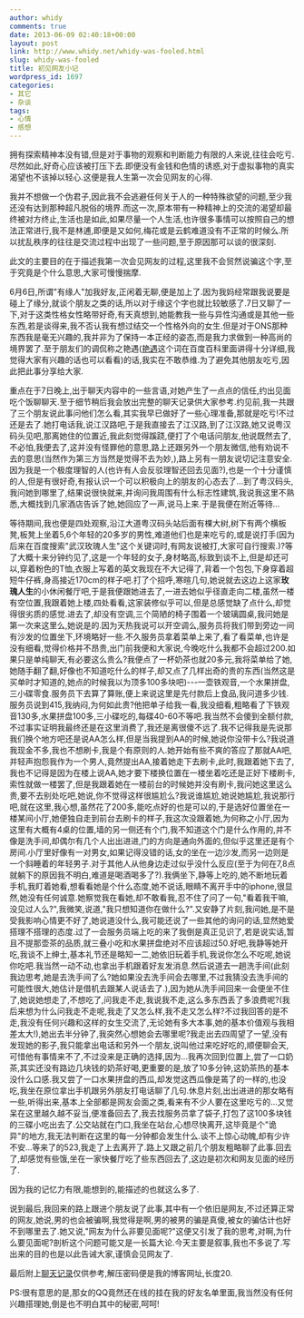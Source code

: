 ```yaml
---
author: whidy
comments: true
date: 2013-06-09 02:40:18+00:00
layout: post
link: http://www.whidy.net/whidy-was-fooled.html
slug: whidy-was-fooled
title: 初见网友小记
wordpress_id: 1697
categories:
- 其它
- 杂谈
tags:
- 心情
- 感想
---
```


拥有探索精神本没有错,但是对于事物的观察和判断能力有限的人来说,往往会吃亏.尽然如此,好奇心应该被打压下去.即便没有金钱和色情的诱惑,对于虚拟事物的真实渴望也不该掉以轻心.这便是我人生第一次会见网友的心得.

我并不想做一个伪君子,因此我不会逃避任何关于人的一种特殊欲望的问题,至少我还没有达到那种超凡脱俗的境界.而这一次,原本带有一种精神上的交流的渴望却最终被对方终止,生活也是如此,如果尽量一个人生活,也许很多事情可以按照自己的想法正常进行,我不是林逋,即便是又如何,梅花或是云鹤难道没有不正常的时候么.所以扰乱秩序的往往是交流过程中出现了一些问题,至于原因那可以谈的很深刻.

此文的主要目的在于描述我第一次会见网友的过程,这里我不会贸然说骗这个字,至于究竟是个什么意思,大家可慢慢揣摩.

<!-- more -->

6月6日,所谓"有缘人"加我好友,正闲着无聊,便是加上了.因为我妈经常跟我说要是碰上了缘分,就谈个朋友之类的话,所以对于缘这个字也就比较敏感了.7日又聊了一下,对于这类性格女性略带好奇,有天真想到,她能教我一些与异性沟通或是其他一些东西,若是谈得来,我不否认我有想过结交一个性格外向的女生.但是对于ONS那种东西我是毫无兴趣的,我并非为了保持一本正经的姿态,而是我力求做到一种高尚的境界罢了.至于朋友们的调侃称之艳遇([艳遇](http://baike.baidu.com/view/370565.htm)这个词在百度百科里面讲得十分详细,我觉得大家有兴趣的话也可以看看)的话,我实在不敢恭维.为了避免其他朋友吃亏,因此把此事分享给大家.

重点在于7日晚上,出于聊天内容中的一些言语,对她产生了一点点的信任,约出见面吃个饭聊聊天.至于细节稍后我会放出完整的聊天记录供大家参考.约见前,我一共跟了三个朋友说此事问他们怎么看,其实我早已做好了一些心理准备,那就是吃亏!不过还是去了.她打电话我,说江汉路吧,于是我直接去了江汉路,到了江汉路,她又说粤汉码头见吧,那离她住的位置近,我此刻觉得蹊跷,便打了个电话问朋友,他说既然去了,不必怕,我便去了,这并没有怪罪他的意思,路上还跟另外一个朋友微信,他有劝说不去的意思(当然作为第三方当然是觉得不去为妙,),路上另有一朋友说切记注意安全.因为我是一个极度理智的人(也许有人会反驳理智还回去见面?),也是一个十分谨慎的人,但是有很好奇,有报认识一个可以积极向上的朋友的心态去了...到了粤汉码头,我问她到哪里了,结果说很快就来,并询问我周围有什么标志性建筑,我说我这里不熟悉,大概找到几家酒店告诉了她,她回应了一声,说马上来.于是我便在附近等待...

等待期间,我也便是四处观察,沿江大道粤汉码头站后面有棵大树,树下有两个横板凳,板凳上坐着5,6个年轻的20多岁的男性,难道他们也是来吃亏的,或是说打手(因为后来在百度搜索"武汉玫瑰人生"这个关键词时,有网友说被打,大家可自行搜索.)?等了大概十来分钟约见了,这是一个年轻的女子,身材略高,标致到谈不上,但是却还可以,穿着粉色的T恤,衣服上写着的英文我现在不大记得了,背着一个包包,下身穿着超短牛仔裤,身高接近170cm的样子吧.打了个招呼,寒暄几句,她说就去这边上这家**玫瑰人生**的小休闲餐厅吧,于是我便跟她进去了,一进去她似乎径直走向二楼,虽然一楼有空位置,我跟着她上楼,四处看看,这家装修似乎可以,但是总感觉缺了点什么,却觉得很劣质的感觉.进去了,却没有空调,三个简陋的椅子围着一个玻璃圆桌,我问她是第一次来这里么,她说是的.因为天热我说可以开空调么,服务员将我们带到旁边一间有沙发的位置坐下,环境略好一些.不久服务员拿着菜单上来了,看了看菜单,也许是没有细看,觉得价格并不昂贵,出门前我便和大家说,今晚吃什么我都不会超过200.如果只是单纯聊天,有必要这么贵么?我便点了一杯奶茶也就20多元,我将菜单给了她,她随手翻了翻,好像也不知道吃什么的样子,却又点了几样出奇的贵的东西(当然这是买单时才知道的,她点的时候我以为顶多100多块吧)---一壶铁观音,一个水果拼盘,三小碟零食.服务员下去算了算账,便上来说这里是先付款后上食品,我问道多少钱.服务员说到415,我纳闷,为何如此贵?他把单子给我一看,我没细看,粗略看了下铁观音130多,水果拼盘100多,三小碟吃的,每碟40-60不等吧.我当然不会傻到全额付款,不过事实证明我最终还是在这里消费了,我还是离很傻不远了.我不记得我是先说那我们换个地方吧还是说AA怎么样,但是当我提到AA的时候,她说你没带卡么?我说道我现金不多,我也不想刷卡,我是个有原则的人.她开始有些不爽的答应了那就AA吧,并轻声抱怨我作为一个男人,竟然提出AA,接着她走下去刷卡,此时,我跟着她下去了,我也不记得是因为在楼上说AA,她才要下楼换位置在一楼坐着吃还是正好下楼刷卡,索性就做一楼罢了,但是我跟着她在一楼前台的时候她并没有刷卡,我问她这里这么贵,要不去别处吃吧,她说,你不觉得这样很尴尬么?我说谁尴尬,她说她尴尬,我说那行吧,就在这里,我心想,虽然花了200多,能吃点好的也是可以的,于是选好位置坐在一楼某间小厅,她便独自走到前台去刷卡的样子,我这次没跟着她,为何称之小厅,因为这里有大概有4桌的位置,墙的另一侧还有个门,我不知道这个门是什么作用的,并不像是洗手间,却偶尔有几个人出出进进,门的方向是通向外面的,但似乎这里还是有个房间.小厅里好像有一对男女,如果记得没错的话,女的坐在一边沙发,而另一边则是一个斜睡着的年轻男子.对于其他人从他身边走过似乎没什么反应(至于为何在7,8点就躺下的原因我不明白,难道是喝酒喝多了?).我俩坐下,静等上吃的,她不断地玩着手机,我盯着她看,想看看她是个什么态度,她不说话,眼睛不离开手中的iphone,很显然,她没有任何诚意.她察觉我在看她,却不敢看我,忍不住了问了一句,"看着我干嘛,没见过人么?",我微笑,说道,"我只想知道你在做什么?".又安静了片刻,我问她,是不是受我影响心情更不好了,她说道没什么,我可能还说了一些其他的询问的话,显然她爱搭理不搭理的态度.过了一会服务员端上吃的来了我倒是真正见识了,若是说实话,暂且不提那壶茶的品质,就三叠小吃和水果拼盘绝对不应该超过50.好吧,我静等她开吃,我谈不上绅士,基本礼节还是略知一二,她依旧玩着手机,我说你怎么不吃呢,她说你吃吧.我当然一动不动,也拿出手机跟着好友发消息.然后说道去一趟洗手间(此刻我边思考,她是去洗手间了么?她如果没去洗手间会去哪里,不过我猜没去洗手间的可能性很大,她估计是借机去跟某人说话去了.),因为她从洗手间回来一会便坐不住了,她说她想走了,不想吃了,问我走不走,我说我不走,这么多东西丢了多浪费呢?(我后来想为什么问我走不走呢,我走了又怎么样,我不走又怎么样?不过我回答的是不走,我没有任何兴趣和这样的女生交流了,无论她有多大本事,她的基本价值观与我相差太大!),她出去半分钟了,我突然心想她会去哪里呢?我走出去四周望了一望,没有发现她的影子,我只能拿出电话和另外一个朋友,说叫他过来吃好吃的,顺便聊会天,可惜他有事情来不了,不过没来是正确的选择,因为...我再次回到位置上,尝了一口奶茶,其实还没有路边几块钱的奶茶好喝,更重要的是,放了10多分钟,这奶茶热的基本没什么口感.我又尝了一口水果拼盘的西瓜,却发觉这西瓜像是蔫了的一样的,也没吃,我坐在原位拿出手机跟另外朋友打电话聊了几句.休息片刻,出出进进的那女略有一些,听得出来,基本上全部都是网友会面之类,看来有不少人要在这里吃亏的...又觉呆在这里越久越不妥当,便准备回去了,我去找服务员拿了袋子,打包了这100多块钱的三碟小吃出去了.公交站就在门口,我坐在站台,心想尽快离开,这毕竟是个"诡异"的地方,我无法判断在这里的每一分钟都会发生什么.谈不上惊心动魄,却有少许不安...等来了的523,我走了上去离开了.路上又跟之前几个朋友粗略聊了此事.回去了,却感觉有些饿,坐在一家快餐厅吃了些东西回去了,这边是初次和网友见面的经历了.

因为我的记忆力有限,能想到的,能描述的也就这么多了.

说到最后,我回来的路上跟进个朋友说了此事,其中有一个依旧是网友,不过还算正常的网友,她说,男的也会被骗啊,我觉得是啊,男的被男的骗是真傻,被女的骗估计也好不到哪里去了.她又说,"网友为什么非要见面呢?"这便又引发了我的思考,对啊,为什么要见面呢?剖析这个问题可能又是一长篇大论.今天主要是叙事,我也不多说了.写出来的目的也是以此告诫大家,谨慎会见网友了.

最后附上[聊天记录](http://whidy.net/wp-content/uploads/2013/06/record.7z)仅供参考,解压密码便是我的博客网址,长度20.

PS:很有意思的是,那女的QQ竟然还在线的挂在我的好友名单里面,我当然没有任何兴趣搭理她,倒是也不明白其中的秘密,呵呵!
